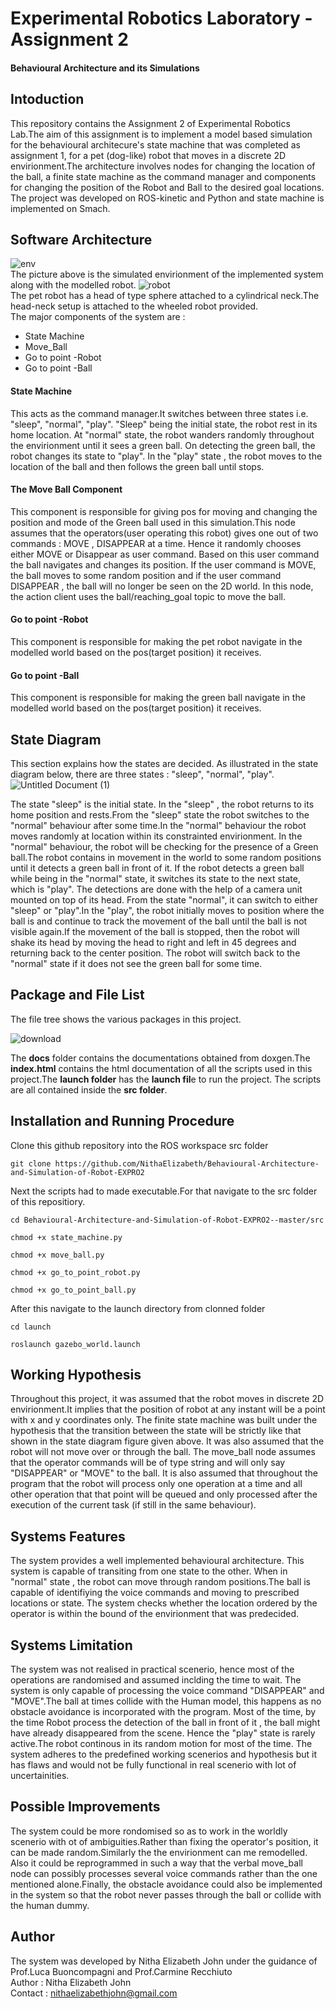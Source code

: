 # Experimental Robotics Laboratory - Assignment 2
#### Behavioural Architecture and its Simulations
## Intoduction
This repository contains the Assignment 2 of Experimental Robotics Lab.The aim of this assignment is to implement a model based simulation for the behavioural architecure's state machine that was completed as assignment 1, for a pet (dog-like) robot that moves in a discrete 2D envirionment.The architecture involves nodes for changing the location of the ball, a finite state machine as the command manager and components for changing the position of the Robot and Ball to the desired goal locations.\
The project was developed on ROS-kinetic and Python and state machine is implemented on Smach. 
## Software Architecture
![env](https://user-images.githubusercontent.com/47361086/102724337-de304d80-4334-11eb-80b7-3033d7e5e08a.PNG) \
The picture above is the simulated envirionment of the implemented system along with the modelled robot.
![robot](https://user-images.githubusercontent.com/47361086/102724371-22bbe900-4335-11eb-93fb-55086402a386.PNG) \
The pet robot has a head of type sphere attached to a cylindrical neck.The head-neck setup is attached to the wheeled robot provided. \
The major components of the system are :
* State Machine
* Move_Ball
* Go to point -Robot
* Go to point -Ball
#### State Machine
This acts as the command manager.It switches between three states i.e. "sleep", "normal", "play". "Sleep" being the initial state, the robot rest in its home location. At "normal" state, the robot wanders randomly throughout the envirionment until it sees a green ball. On detecting the green ball, the robot changes its state to "play". In the "play" state , the robot moves to the location of the ball and then follows the green ball until stops.
#### The Move Ball Component
This component is responsible for giving pos for moving and changing the position and mode of the Green ball used in this simulation.This node assumes that the operators(user operating this robot) gives one out of two commands : MOVE , DISAPPEAR at a time. Hence it randomly chooses either MOVE or Disappear as user command. Based on this user command the ball navigates and changes its position. If the user command is MOVE, the ball moves to some random position and if the user command DISAPPEAR , the ball will no longer be seen on the 2D world. In this node, the action client uses the ball/reaching_goal topic to move the ball.
#### Go to point -Robot
This component is responsible for making the pet robot navigate in the modelled world based on the pos(target position) it receives.
#### Go to point -Ball
This component is responsible for making the green ball navigate in the modelled world based on the pos(target position) it receives.

## State Diagram
This section explains how the states are decided. As illustrated in the state diagram below, there are three states : "sleep", "normal", "play".
![Untitled Document (1)](https://user-images.githubusercontent.com/47361086/98930126-a0e6cd80-24f5-11eb-8624-acb703c2cd10.png)

The state "sleep" is the initial state. In the "sleep" , the robot returns to its home position and rests.From the "sleep" state the robot switches to the "normal" behaviour after some time.In the "normal" behaviour the robot moves randomly at location within its constrainted envirionment. In the "normal" behaviour, the robot will be checking for the presence of a Green ball.The robot contains in movement in the world to some random positions until it detects a green ball in front of it. If the robot detects a green ball while being in the "normal" state, it switches its state to the next state, which is "play". The detections are done with the help of a camera unit mounted on top of its head. From the state "normal", it can switch to either "sleep" or "play".In the "play", the robot initially moves to position where the ball is and continue to track the movement of the ball until the ball is not visible again.If the movement of the ball is stopped, then the robot will shake its head by moving the head to right and left in 45 degrees and returning back to the center position. The robot will switch back to the "normal" state if it does not see the green ball for some time.
## Package and File List
The file tree shows the various packages in this project.

![download](https://user-images.githubusercontent.com/47361086/102724044-990b1c00-4332-11eb-87cb-15f261c86792.png)

The **docs** folder contains the documentations obtained from doxgen.The **index.html** contains the html documentation of all the scripts used in this project.The **launch folder** has the **launch fil**e to run the project. The scripts are all contained inside the **src folder**.
## Installation and Running Procedure
Clone this github repository into the ROS workspace src folder
```
git clone https://github.com/NithaElizabeth/Behavioural-Architecture-and-Simulation-of-Robot-EXPRO2
```
Next the scripts had to made executable.For that navigate to the src folder of this repositiory.
```
cd Behavioural-Architecture-and-Simulation-of-Robot-EXPRO2--master/src
```
```
chmod +x state_machine.py
```
```
chmod +x move_ball.py
```
```
chmod +x go_to_point_robot.py
```
```
chmod +x go_to_point_ball.py
```
After this navigate to the launch directory from clonned folder
```
cd launch
```
```
roslaunch gazebo_world.launch
```
## Working Hypothesis 
Throughout this project, it was assumed that the robot moves in discrete 2D envirionment.It implies that the position of robot at any instant will be a point with x and y coordinates only. The finite state machine was built under the hypothesis that the transition between the state will be strictly like that shown in the state diagram figure given above. It was also assumed that the robot will not move over or through the ball. The move_ball node assumes that the operator commands will be of type string and will only say "DISAPPEAR" or "MOVE" to the ball. It is also assumed that throughout the program that the robot will process only one operation at a time and all other operation that that point will be queued and only processed after the execution of the current task (if still in the same behaviour).
## Systems Features
The system provides a well implemented behavioural architecture. This system is capable of transiting from one state to the other. When in "normal" state , the robot can move through random positions.The ball is capable of identifiying the voice commands and moving to prescribed locations or state. The system checks whether the location ordered by the operator is within the bound of the envirionment that was predecided. 
## Systems Limitation
The system was not realised in practical scenerio, hence most of the operations are randomised and assumed inclding the time to wait. The system is only capable of processing the voice command "DISAPPEAR" and "MOVE".The ball at times collide with the Human model, this happens as no obstacle avoidance is incorporated with the program. Most of the time, by the time Robot process the detection of the ball in front of it , the ball might have already disappeared from the scene. Hence the "play" state is rarely active.The robot continous in its random motion for most of the time. The system adheres to the predefined working scenerios and hypothesis but it has flaws and would not be fully functional in real scenerio with lot of uncertainities.
## Possible Improvements
The system could be more rondomised so as to work in the worldly scenerio with ot of ambiguities.Rather than fixing the operator's position, it can be made random.Similarly the the envirionment can me remodelled.  Also it could be reprogrammed in such a way that the verbal move_ball node can possibly processes several voice commands rather than the one mentioned alone.Finally, the obstacle avoidance could also be implemented in the system so that the robot never passes through the ball or collide with the human dummy.
## Author
The system was developed by Nitha Elizabeth John under the guidance of Prof.Luca Buoncompagni and Prof.Carmine Recchiuto\
Author  : Nitha Elizabeth John\
Contact : nithaelizabethjohn@gmail.com
